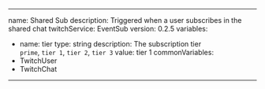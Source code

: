 ---
name: Shared Sub
description: Triggered when a user subscribes in the shared chat
twitchService: EventSub
version: 0.2.5
variables:
  - name: tier
    type: string
    description: The subscription tier<br>`prime`, `tier 1`, `tier 2`, `tier 3`
    value: tier 1
commonVariables:
  - TwitchUser
  - TwitchChat
 ---